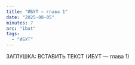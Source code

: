 ```yaml
---
title: "ИБУТ — глава 1"
date: "2025-08-05"
minutes: 7
arc: "ibut"
tags:
  - "ИБУТ"
---
```


ЗАГЛУШКА: ВСТАВИТЬ ТЕКСТ (ИБУТ — глава 1)
